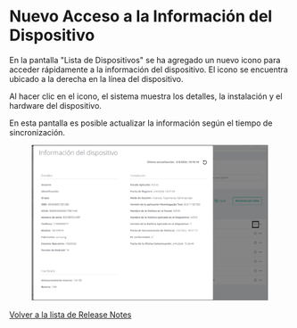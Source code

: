 # Nuevo Acceso a la Información del Dispositivo

En la pantalla "Lista de Dispositivos" se ha agregado un nuevo icono para acceder rápidamente a la información del dispositivo. El icono se encuentra ubicado a la derecha en la línea del dispositivo.

Al hacer clic en el icono, el sistema muestra los detalles, la instalación y el hardware del dispositivo.&#x20;

En esta pantalla es posible actualizar la información según el tiempo de sincronización.

<figure><img src="../../.gitbook/assets/Captura de tela 2024-04-02 162705.png" alt=""><figcaption></figcaption></figure>

[Volver a la lista de Release Notes](./)&#x20;
